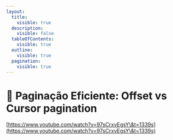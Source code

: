 ```yaml
---
layout:
  title:
    visible: true
  description:
    visible: false
  tableOfContents:
    visible: true
  outline:
    visible: true
  pagination:
    visible: true
---
```


# 📄 Paginação Eficiente: Offset vs Cursor pagination

[https://www.youtube.com/watch?v=97sCrxvEgsY\&t=1339s](https://www.youtube.com/watch?v=97sCrxvEgsY\&t=1339s)
